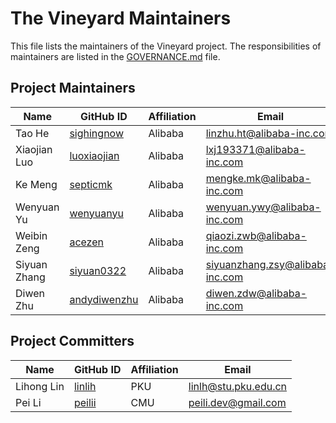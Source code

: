 # The Vineyard Maintainers

This file lists the maintainers of the Vineyard project. The responsibilities of
maintainers are listed in the [GOVERNANCE.md](GOVERNANCE.md) file.

## Project Maintainers

| Name         | GitHub ID                                       | Affiliation | Email                                                                     |
| ------------ | ----------------------------------------------- | ----------- | ------------------------------------------------------------------------- |
| Tao He       | [sighingnow](https://github.com/sighingnow)     | Alibaba     | [linzhu.ht@alibaba-inc.com](mailto:linzhu.ht@alibaba-inc.com)             |
| Xiaojian Luo | [luoxiaojian](https://github.com/luoxiaojian)   | Alibaba     | [lxj193371@alibaba-inc.com](mailto:lxj193371@alibaba-inc.com)             |
| Ke Meng      | [septicmk](https://github.com/septicmk)         | Alibaba     | [mengke.mk@alibaba-inc.com](mailto:mengke.mk@alibaba-inc.com)             |
| Wenyuan Yu   | [wenyuanyu](https://github.com/wenyuanyu)       | Alibaba     | [wenyuan.ywy@alibaba-inc.com](mailto:wenyuan.ywy@alibaba-inc.com)         |
| Weibin Zeng  | [acezen](https://github.com/acezen)             | Alibaba     | [qiaozi.zwb@alibaba-inc.com](mailto:qiaozi.zwb@alibaba-inc.com)           |
| Siyuan Zhang | [siyuan0322](https://github.com/siyuan0322)     | Alibaba     | [siyuanzhang.zsy@alibaba-inc.com](mailto:siyuanzhang.zsy@alibaba-inc.com) |
| Diwen Zhu    | [andydiwenzhu](https://github.com/andydiwenzhu) | Alibaba     | [diwen.zdw@alibaba-inc.com](mailto:diwen.zdw@alibaba-inc.com)             |

## Project Committers

| Name         | GitHub ID                                       | Affiliation | Email                                                                     |
| -------------| ----------------------------------------------- | ----------- | ------------------------------------------------------------------------- |
| Lihong Lin   | [linlih](https://github.com/linlih)             | PKU         | [linlh@stu.pku.edu.cn](mailto:linlh@stu.pku.edu.cn)                       |
| Pei Li       | [peilii](https://github.com/peilii)             | CMU         | [peili.dev@gmail.com](mailto:peili.dev@gmail.com)                         |
